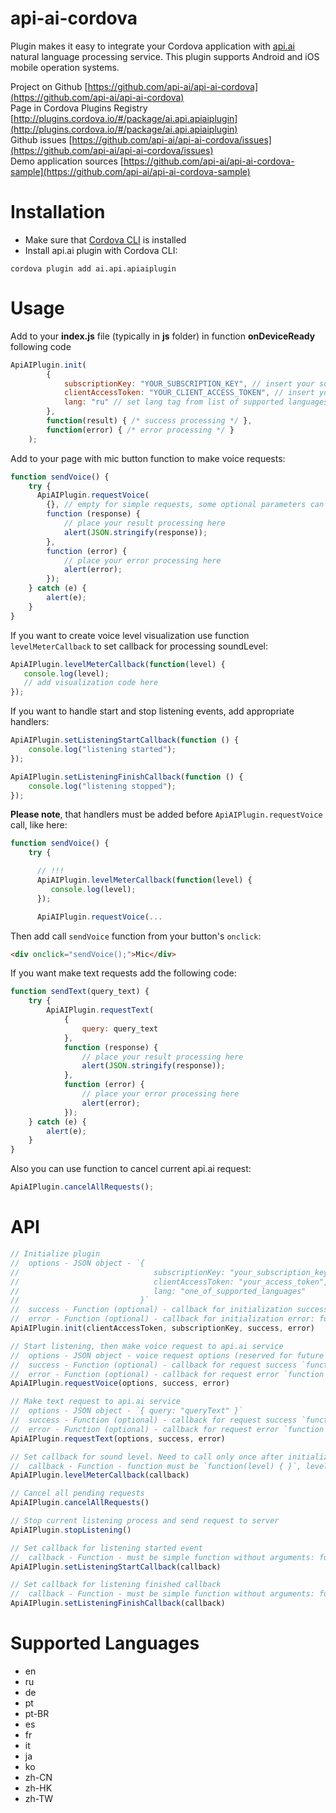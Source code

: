 api-ai-cordova
==============
Plugin makes it easy to integrate your Cordova application with [api.ai](http://api.ai) natural language processing service. This plugin supports Android and iOS mobile operation systems.

Project on Github [https://github.com/api-ai/api-ai-cordova](https://github.com/api-ai/api-ai-cordova)  
Page in Cordova Plugins Registry [http://plugins.cordova.io/#/package/ai.api.apiaiplugin](http://plugins.cordova.io/#/package/ai.api.apiaiplugin)  
Github issues [https://github.com/api-ai/api-ai-cordova/issues](https://github.com/api-ai/api-ai-cordova/issues)  
Demo application sources [https://github.com/api-ai/api-ai-cordova-sample](https://github.com/api-ai/api-ai-cordova-sample)  

# Installation
* Make sure that [Cordova CLI](http://cordova.apache.org/docs/en/4.0.0/guide_cli_index.md.html) is installed
* Install api.ai plugin with Cordova CLI:
```shell
cordova plugin add ai.api.apiaiplugin
```

# Usage
Add to your **index.js** file (typically in **js** folder) in function **onDeviceReady** following code
```javascript
ApiAIPlugin.init(
        {
            subscriptionKey: "YOUR_SUBSCRIPTION_KEY", // insert your subscription key here
            clientAccessToken: "YOUR_CLIENT_ACCESS_TOKEN", // insert your client access key here
            lang: "ru" // set lang tag from list of supported languages
        }, 
        function(result) { /* success processing */ },
        function(error) { /* error processing */ }
    );
```

Add to your page with mic button function to make voice requests:
```javascript
function sendVoice() {
    try {     
      ApiAIPlugin.requestVoice(
        {}, // empty for simple requests, some optional parameters can be here
        function (response) {
            // place your result processing here
            alert(JSON.stringify(response));
        },
        function (error) {
            // place your error processing here
            alert(error);
        });                
    } catch (e) {
        alert(e);
    }
}
```

If you want to create voice level visualization use function ```levelMeterCallback``` to set callback for processing soundLevel:
```javascript
ApiAIPlugin.levelMeterCallback(function(level) {
   console.log(level);
   // add visualization code here
});
```

If you want to handle start and stop listening events, add appropriate handlers:
```javascript
ApiAIPlugin.setListeningStartCallback(function () {
    console.log("listening started");
});

ApiAIPlugin.setListeningFinishCallback(function () {
    console.log("listening stopped");
});
```

**Please note**, that handlers must be added before ```ApiAIPlugin.requestVoice``` call, like here:
```javascript
function sendVoice() {
    try {    

      // !!!
      ApiAIPlugin.levelMeterCallback(function(level) {
         console.log(level);
      }); 

      ApiAIPlugin.requestVoice(...
```

Then add call ```sendVoice``` function from your button's ```onclick```:
```html
<div onclick="sendVoice();">Mic</div>
```

If you want make text requests add the following code:
```javascript
function sendText(query_text) {
    try {
        ApiAIPlugin.requestText(
            {
                query: query_text
            },
            function (response) {
                // place your result processing here
                alert(JSON.stringify(response));
            },
            function (error) {
                // place your error processing here
                alert(error);
            });
    } catch (e) {
        alert(e);
    }
}
```

Also you can use function to cancel current api.ai request:
```javascript
ApiAIPlugin.cancelAllRequests();
```

# API
```javascript
// Initialize plugin
//  options - JSON object - `{
//                              subscriptionKey: "your_subscription_key",
//                              clientAccessToken: "your_access_token",
//                              lang: "one_of_supported_languages"
//                           }`
//  success - Function (optional) - callback for initialization success: function () {}
//  error - Function (optional) - callback for initialization error: function (error) {}
ApiAIPlugin.init(clientAccessToken, subscriptionKey, success, error)

// Start listening, then make voice request to api.ai service
//  options - JSON object - voice request options (reserved for future use)
//  success - Function (optional) - callback for request success `function (response) {}` where response is Object 
//  error - Function (optional) - callback for request error `function (error) {}` where error is String
ApiAIPlugin.requestVoice(options, success, error)

// Make text request to api.ai service
//  options - JSON object - `{ query: "queryText" }`
//  success - Function (optional) - callback for request success `function (response) {}` where response is Object 
//  error - Function (optional) - callback for request error `function (error) {}` where error is String
ApiAIPlugin.requestText(options, success, error)

// Set callback for sound level. Need to call only once after initialization
//  callback - Function - function must be `function(level) { }`, level is float value from 0 to 1
ApiAIPlugin.levelMeterCallback(callback)

// Cancel all pending requests
ApiAIPlugin.cancelAllRequests()

// Stop current listening process and send request to server
ApiAIPlugin.stopListening()

// Set callback for listening started event
//  callback - Function - must be simple function without arguments: function () {} 
ApiAIPlugin.setListeningStartCallback(callback)

// Set callback for listening finished callback
//  callback - Function - must be simple function without arguments: function () {}
ApiAIPlugin.setListeningFinishCallback(callback)

```

# Supported Languages
* en
* ru
* de
* pt
* pt-BR
* es
* fr
* it
* ja
* ko
* zh-CN
* zh-HK
* zh-TW
